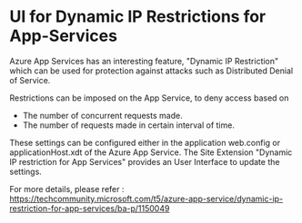# UI for Dynamic IP Restrictions for App-Services

Azure App Services has an interesting feature, "Dynamic IP Restriction" which can be used for protection against attacks such as Distributed Denial of Service.

Restrictions can be imposed on the App Service, to deny access based on
- The number of concurrent requests made.
- The number of requests made in certain interval of time.

These settings can be configured either in the application web.config or applicationHost.xdt of the Azure App Service.
The Site Extension "Dynamic IP restriction for App Services" provides an User Interface to update the settings.

For more details, please refer :
https://techcommunity.microsoft.com/t5/azure-app-service/dynamic-ip-restriction-for-app-services/ba-p/1150049
